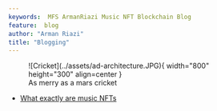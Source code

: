 ```yaml
---
keywords:  MFS ArmanRiazi Music NFT Blockchain Blog
feature:  blog
author: "Arman Riazi"
title: "Blogging"
---
```


<figure markdown>
![Cricket](../assets/ad-architecture.JPG){ width="800" height="300" align=center }
<figcaption>As merry as a mars cricket</figcaption>
</figure>


- [What exactly are music NFTs](blog_nft.md)